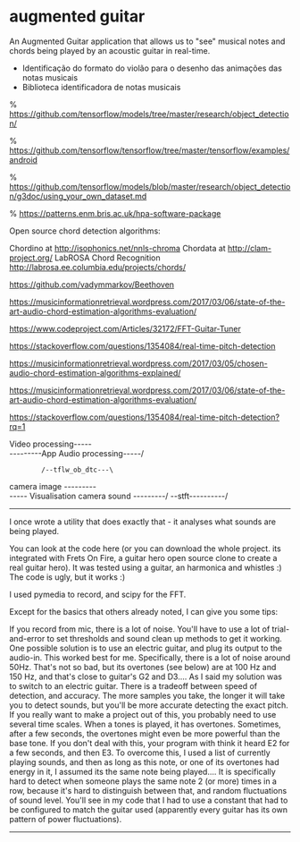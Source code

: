 # augmented guitar
An Augmented Guitar application that allows us to "see" musical notes and chords being played by an acoustic guitar in real-time.

- Identificação do formato do violão para o desenho das animações das notas musicais
- Biblioteca identificadora de notas musicais

% https://github.com/tensorflow/models/tree/master/research/object_detection/

% https://github.com/tensorflow/tensorflow/tree/master/tensorflow/examples/android

% https://github.com/tensorflow/models/blob/master/research/object_detection/g3doc/using_your_own_dataset.md

% https://patterns.enm.bris.ac.uk/hpa-software-package

Open source chord detection algorithms:

Chordino at http://isophonics.net/nnls-chroma
Chordata at http://clam-project.org/
LabROSA Chord Recognition http://labrosa.ee.columbia.edu/projects/chords/

https://github.com/vadymmarkov/Beethoven

https://musicinformationretrieval.wordpress.com/2017/03/06/state-of-the-art-audio-chord-estimation-algorithms-evaluation/

https://www.codeproject.com/Articles/32172/FFT-Guitar-Tuner

https://stackoverflow.com/questions/1354084/real-time-pitch-detection

https://musicinformationretrieval.wordpress.com/2017/03/05/chosen-audio-chord-estimation-algorithms-explained/

https://musicinformationretrieval.wordpress.com/2017/03/06/state-of-the-art-audio-chord-estimation-algorithms-evaluation/

https://stackoverflow.com/questions/1354084/real-time-pitch-detection?rq=1

Video processing-----\
                      ---------App
Audio processing-----/


			/--tflw_ob_dtc---\
camera image                  ---------\
                                        ----- Visualisation
camera sound                  ---------/
			\--stft----------/


----------------------
I once wrote a utility that does exactly that - it analyses what sounds are being played.

You can look at the code here (or you can download the whole project. its integrated with Frets On Fire, a guitar hero open source clone to create a real guitar hero). It was tested using a guitar, an harmonica and whistles :) The code is ugly, but it works :)

I used pymedia to record, and scipy for the FFT.

Except for the basics that others already noted, I can give you some tips:

If you record from mic, there is a lot of noise. You'll have to use a lot of trial-and-error to set thresholds and sound clean up methods to get it working. One possible solution is to use an electric guitar, and plug its output to the audio-in. This worked best for me.
Specifically, there is a lot of noise around 50Hz. That's not so bad, but its overtones (see below) are at 100 Hz and 150 Hz, and that's close to guitar's G2 and D3.... As I said my solution was to switch to an electric guitar.
There is a tradeoff between speed of detection, and accuracy. The more samples you take, the longer it will take you to detect sounds, but you'll be more accurate detecting the exact pitch. If you really want to make a project out of this, you probably need to use several time scales.
When a tones is played, it has overtones. Sometimes, after a few seconds, the overtones might even be more powerful than the base tone. If you don't deal with this, your program with think it heard E2 for a few seconds, and then E3. To overcome this, I used a list of currently playing sounds, and then as long as this note, or one of its overtones had energy in it, I assumed its the same note being played....
It is specifically hard to detect when someone plays the same note 2 (or more) times in a row, because it's hard to distinguish between that, and random fluctuations of sound level. You'll see in my code that I had to use a constant that had to be configured to match the guitar used (apparently every guitar has its own pattern of power fluctuations).

----------------------------